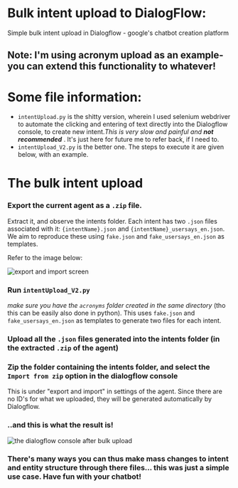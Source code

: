 # Bulk intent upload to DialogFlow:
Simple bulk intent upload in Dialogflow - google's chatbot creation platform
## Note: I'm using acronym upload as an example- you can extend this functionality to whatever!

# Some file information:
* `intentUpload.py` is the shitty version, wherein I used selenium webdriver to automate the clicking and entering of text directly into the Dialogflow console, to create new intent._This is very slow and painful and **not recommended**_
. It's just here for future me to refer back, if I need to.
* `intentUpload_V2.py` is the better one. The steps to execute it are given below, with an example.

# The bulk intent upload
### Export the current agent as a `.zip` file.
Extract it, and observe the intents folder. Each intent has two `.json` files associated with it: `{intentName}.json` and `{intentName}_usersays_en.json`. We aim to reproduce these using `fake.json` and `fake_usersays_en.json` as templates.

Refer to the image below:

![export and import screen](https://user-images.githubusercontent.com/17317792/56147934-d5be3600-5fdb-11e9-9907-a21e2ad120c5.png)


### Run `intentUpload_V2.py`
*make sure you have the `acronyms` folder created in the same directory* (tho this can be easily also done in python). This uses `fake.json` and `fake_usersays_en.json` as templates to generate two files for each intent.


### Upload all the `.json` files generated into the intents folder (in the extracted `.zip` of the agent)


###  Zip the folder containing the intents folder, and select the `Import from zip` option in the dialogflow console 
This is under "export and import" in settings of the agent.
Since there are no ID's for what we uploaded, they will be generated automatically by Dialogflow.


### ..and this is what the result is!
![the dialogflow console after bulk upload](https://user-images.githubusercontent.com/17317792/56147386-c094d780-5fda-11e9-846e-f6d8249f0fd9.png)

### There's many ways you can thus make mass changes to intent and entity structure through there files... this was just a simple use case. Have fun with your chatbot!
